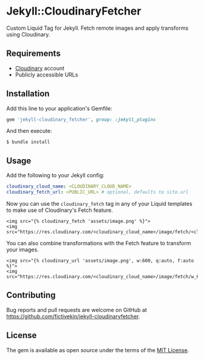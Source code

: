 # Jekyll::CloudinaryFetcher

Custom Liquid Tag for Jekyll. Fetch remote images and apply transforms using Cloudinary.

## Requirements

- [Cloudinary](https://cloudinary.com/) account
- Publicly accessible URLs

## Installation

Add this line to your application's Gemfile:

```ruby
gem 'jekyll-cloudinary_fetcher', group: :jekyll_plugins
```

And then execute:

    $ bundle install

## Usage

Add the following to your Jekyll config:

```YAML
cloudinary_cloud_name: <CLOUDINARY_CLOUD_NAME>
cloudinary_fetch_url: <PUBLIC_URL> # optional, defaults to site.url
```

Now you can use the `cloudinary_fetch` tag in any of your Liquid templates to 
make use of Cloudinary's Fetch feature.

```Liquid
<img src="{% cloudinary_fetch 'assets/image.png' %}">
<img src="https://res.cloudinary.com/<cloudinary_cloud_name>/image/fetch/<cloudinary_fetch_url>/image.png">
```

You can also combine transformations with the Fetch feature to transform your images.

```Liquid
<img src="{% cloudinary_url 'assets/image.png', w:600, q:auto, f:auto %}">
<img src="https://res.cloudinary.com/<cloudinary_cloud_name>/image/fetch/w_600,q_auto,f_auto/<cloudinary_fetch_url>/image.png">
```

## Contributing

Bug reports and pull requests are welcome on GitHub at https://github.com/fictivekin/jekyll-cloudinaryfetcher.

## License

The gem is available as open source under the terms of the [MIT License](https://opensource.org/licenses/MIT).
